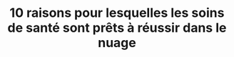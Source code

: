 ---
title: 10 raisons pour lesquelles les soins de santé sont prêts à réussir dans le nuage
ExternalLink: https://f.hubspotusercontent30.net/hubfs/732832/New%20Infographics/10%20raisons%20pour%20lesquelles%20les%20soins%20de%20sant%C3%A9%20sont%20pr%C3%AAts%20%C3%A0%20r%C3%A9ussir%20dans%20le%20nuage.pdf
resources:
- name: "thumbnail"
  src: "infographique-soins-de-sante.png"
description:
keywords:
tags:
---